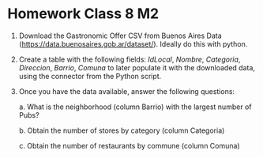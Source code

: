 # Homework Class 8 M2
1. Download the Gastronomic Offer CSV from Buenos Aires Data (https://data.buenosaires.gob.ar/dataset/). Ideally do this with python.

2. Create a table with the following fields: *IdLocal*, *Nombre*, *Categoria*, *Direccion*, *Barrio*, *Comuna* to later populate it with the downloaded data, using the connector from the Python script.

3. Once you have the data available, answer the following questions:

     a. What is the neighborhood (column Barrio) with the largest number of Pubs?

     b. Obtain the number of stores by category (column Categoria)
     
     c. Obtain the number of restaurants by commune (column Comuna)